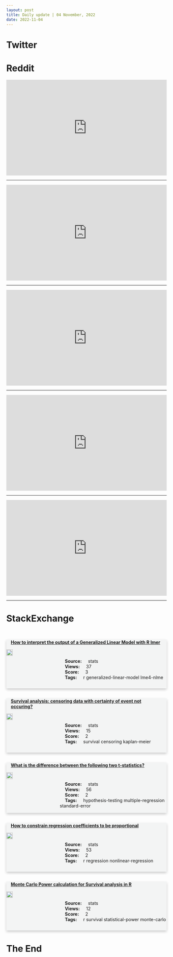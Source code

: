```yaml
---
layout: post
title: Daily update | 04 November, 2022
date: 2022-11-04
---
```


<script async src="https://platform.twitter.com/widgets.js" charset="utf-8"></script>


<script src='https://storage.ko-fi.com/cdn/scripts/overlay-widget.js'></script>
<script>
  kofiWidgetOverlay.draw('themldojo', {
    'type': 'floating-chat',
    'floating-chat.donateButton.text': 'Support me',
    'floating-chat.donateButton.background-color': '#f45d22',
    'floating-chat.donateButton.text-color': '#fff'
  });
</script>

# Twitter 

<blockquote class="twitter-tweet"><a href="https://twitter.com/PeterDiamandis/status/1588223283610062850"></a></blockquote>

<blockquote class="twitter-tweet"><a href="https://twitter.com/NSACyber/status/1588171142027563009"></a></blockquote>

<blockquote class="twitter-tweet"><a href="https://twitter.com/KIITUniversity/status/1588122845284110337"></a></blockquote>

<blockquote class="twitter-tweet"><a href="https://twitter.com/JayminSOfficial/status/1588212257204604928"></a></blockquote>

<blockquote class="twitter-tweet"><a href="https://twitter.com/peugeotsport/status/1588110776493031424"></a></blockquote>

<blockquote class="twitter-tweet"><a href="https://twitter.com/MetaAI/status/1588154153095790592"></a></blockquote>

<blockquote class="twitter-tweet"><a href="https://twitter.com/OpenAI/status/1588214604798181378"></a></blockquote>

<blockquote class="twitter-tweet"><a href="https://twitter.com/GoogleAI/status/1588215983096811520"></a></blockquote>

<blockquote class="twitter-tweet"><a href="https://twitter.com/berkeley_ai/status/1588316543909212161"></a></blockquote>

<blockquote class="twitter-tweet"><a href="https://twitter.com/MetaAI/status/1588154242287763457"></a></blockquote>

# Reddit 

<iframe id="reddit-embed" src="https://www.redditmedia.com/r/MachineLearning/comments/ykxr4v/p_made_a_text_generation_model_to_extend_stable?ref_source=embed&amp;ref=share&amp;embed=true" sandbox="allow-scripts allow-same-origin allow-popups" style="border: none;" height="300" width="100%" scrolling="yes"></iframe>
<hr style="width:100%;text-align:left;margin-left:0">
<iframe id="reddit-embed" src="https://www.redditmedia.com/r/datascience/comments/ykyte6/no_one_is_hiring_juniors_midlevel_data_scientists?ref_source=embed&amp;ref=share&amp;embed=true" sandbox="allow-scripts allow-same-origin allow-popups" style="border: none;" height="300" width="100%" scrolling="yes"></iframe>
<hr style="width:100%;text-align:left;margin-left:0">
<iframe id="reddit-embed" src="https://www.redditmedia.com/r/datascience/comments/ylfpqx/add_it_to_the_training_set_walmart?ref_source=embed&amp;ref=share&amp;embed=true" sandbox="allow-scripts allow-same-origin allow-popups" style="border: none;" height="300" width="100%" scrolling="yes"></iframe>
<hr style="width:100%;text-align:left;margin-left:0">
<iframe id="reddit-embed" src="https://www.redditmedia.com/r/MachineLearning/comments/yl6d9o/p_fine_tuning_stable_diffusion_naruto_character?ref_source=embed&amp;ref=share&amp;embed=true" sandbox="allow-scripts allow-same-origin allow-popups" style="border: none;" height="300" width="100%" scrolling="yes"></iframe>
<hr style="width:100%;text-align:left;margin-left:0">
<iframe id="reddit-embed" src="https://www.redditmedia.com/r/dataengineering/comments/ykpth2/whats_the_cheapest_online_masters_data?ref_source=embed&amp;ref=share&amp;embed=true" sandbox="allow-scripts allow-same-origin allow-popups" style="border: none;" height="300" width="100%" scrolling="yes"></iframe>
<hr style="width:100%;text-align:left;margin-left:0">

<style>
.card {
box-shadow: 0 4px 8px 0 rgba(0,0,0,0.2);
transition: 0.3s;
width: 100%;
background-color: #F3F4F4;
}
p{
    margin-left:  3em;
    padding-top: 1em;
}
.part2{
    display: grid;
    grid-template-columns: 1fr 3fr;
}
h4{
    margin: 1em;
}

.card:hover {
box-shadow: 0 8px 16px 0 rgba(0,0,0,0.2);
}
b {
padding: 2px 16px;
}
</style>
  
# StackExchange 


  <br>
  <div class="card">
  <h4><a href='https://stats.stackexchange.com/questions/594553/how-to-interpret-the-output-of-a-generalized-linear-model-with-r-lmer'>How to interpret the output of a Generalized Linear Model with R lmer</a></h4> 
  <div class="part2">
      <img src="https://cdn.sstatic.net/Sites/stats/Img/apple-touch-icon@2.png?v=344f57aa10cc" alt="Img missing!" style="width:40%">
      <p><b>Source:</b> stats<br><b>Views:</b> 37<br><b>Score:</b> 3<br><b>Tags:</b> <span class="badge badge-dark">r</span> <span class="badge badge-dark">generalized-linear-model</span> <span class="badge badge-dark">lme4-nlme</span></p> 
  </div>
  </div>
      
  <br>
  <div class="card">
  <h4><a href='https://stats.stackexchange.com/questions/594480/survival-analysis-censoring-data-with-certainty-of-event-not-occuring'>Survival analysis: censoring data with certainty of event not occuring?</a></h4> 
  <div class="part2">
      <img src="https://cdn.sstatic.net/Sites/stats/Img/apple-touch-icon@2.png?v=344f57aa10cc" alt="Img missing!" style="width:40%">
      <p><b>Source:</b> stats<br><b>Views:</b> 15<br><b>Score:</b> 2<br><b>Tags:</b> <span class="badge badge-dark">survival</span> <span class="badge badge-dark">censoring</span> <span class="badge badge-dark">kaplan-meier</span></p> 
  </div>
  </div>
      
  <br>
  <div class="card">
  <h4><a href='https://stats.stackexchange.com/questions/594508/what-is-the-difference-between-the-following-two-t-statistics'>What is the difference between the following two t-statistics?</a></h4> 
  <div class="part2">
      <img src="https://cdn.sstatic.net/Sites/stats/Img/apple-touch-icon@2.png?v=344f57aa10cc" alt="Img missing!" style="width:40%">
      <p><b>Source:</b> stats<br><b>Views:</b> 56<br><b>Score:</b> 2<br><b>Tags:</b> <span class="badge badge-dark">hypothesis-testing</span> <span class="badge badge-dark">multiple-regression</span> <span class="badge badge-dark">standard-error</span></p> 
  </div>
  </div>
      
  <br>
  <div class="card">
  <h4><a href='https://stats.stackexchange.com/questions/594510/how-to-constrain-regression-coefficients-to-be-proportional'>How to constrain regression coefficients to be proportional</a></h4> 
  <div class="part2">
      <img src="https://cdn.sstatic.net/Sites/stats/Img/apple-touch-icon@2.png?v=344f57aa10cc" alt="Img missing!" style="width:40%">
      <p><b>Source:</b> stats<br><b>Views:</b> 53<br><b>Score:</b> 2<br><b>Tags:</b> <span class="badge badge-dark">r</span> <span class="badge badge-dark">regression</span> <span class="badge badge-dark">nonlinear-regression</span></p> 
  </div>
  </div>
      
  <br>
  <div class="card">
  <h4><a href='https://stats.stackexchange.com/questions/594532/monte-carlo-power-calculation-for-survival-analysis-in-r'>Monte Carlo Power calculation for Survival analysis in R</a></h4> 
  <div class="part2">
      <img src="https://cdn.sstatic.net/Sites/stats/Img/apple-touch-icon@2.png?v=344f57aa10cc" alt="Img missing!" style="width:40%">
      <p><b>Source:</b> stats<br><b>Views:</b> 12<br><b>Score:</b> 2<br><b>Tags:</b> <span class="badge badge-dark">r</span> <span class="badge badge-dark">survival</span> <span class="badge badge-dark">statistical-power</span> <span class="badge badge-dark">monte-carlo</span></p> 
  </div>
  </div>
      
# The End